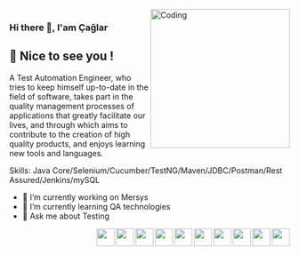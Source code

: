 <img align="right" alt="Coding" width="250" src="https://camo.githubusercontent.com/5ddf73ad3a205111cf8c686f687fc216c2946a75005718c8da5b837ad9de78c9/68747470733a2f2f7468756d62732e6766796361742e636f6d2f4576696c4e657874446576696c666973682d736d616c6c2e676966">

### Hi there 👋, I'am Çağlar
## 🎉 Nice to see you !

A Test Automation Engineer, who tries to keep himself up-to-date in the field of software, takes part in the quality management processes of applications that greatly facilitate our lives, and through which aims to contribute to the creation of high quality products, and enjoys learning new tools and languages.

Skills: Java Core/Selenium/Cucumber/TestNG/Maven/JDBC/Postman/Rest Assured/Jenkins/mySQL


- 🔭 I’m currently working on Mersys 
- 🌱 I’m currently learning QA technologies 
- 💬 Ask me about Testing 

<img align="right"  width="32" src="https://user-images.githubusercontent.com/103858540/194759966-0d8cbfbb-3206-43d1-923c-c177b9cfd13b.png">
<img align="right"  width="32" src="https://user-images.githubusercontent.com/103858540/194759969-527c525d-45a9-424e-bc89-14764f698ca4.png">
<img align="right"  width="32" src="https://user-images.githubusercontent.com/103858540/194760018-93d8b1dc-8690-49b1-a933-0beaa559e7fc.png">
<img align="right"  width="32" src="https://user-images.githubusercontent.com/103858540/194760021-980d3722-62f6-475f-874a-5e90d8ffb27f.png">
<img align="right"  width="32" src="https://user-images.githubusercontent.com/103858540/194760022-7c0dbe5c-dc88-40f4-af64-d29e102388a6.png">
<img align="right"  width="32" src="https://user-images.githubusercontent.com/103858540/194760171-df329be9-cacc-4b90-a03c-fbf650ff30ae.png">
<img align="right"  width="32" src="https://user-images.githubusercontent.com/103858540/194760206-1fd012a2-af22-4457-a676-e261f4a95356.png">
<img align="right"  width="32" src="https://user-images.githubusercontent.com/103858540/194760207-cadf437c-5fe2-421a-8131-eab0a256f29c.png">
<img align="right"  width="32" src="https://user-images.githubusercontent.com/103858540/194760213-70c308c0-bc81-4ca9-8eb9-241c4ee940f9.png">
<img align="right"  width="32" src="https://user-images.githubusercontent.com/103858540/194760331-56114638-c2af-4c14-a142-da2b19c04fe1.png">






